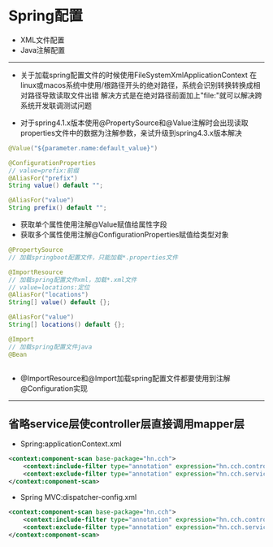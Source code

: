 # Spring配置


- XML文件配置
- Java注解配置



---





- 关于加载spring配置文件的时候使用FileSystemXmlApplicationContext
在linux或macos系统中使用/根路径开头的绝对路径，系统会识别转换转换成相对路径导致读取文件出错
解决方式是在绝对路径前面加上"file:"就可以解决跨系统开发联调测试问题

- 对于spring4.1.x版本使用@PropertySource和@Value注解时会出现读取properties文件中的数据为注解参数，亲试升级到spring4.3.x版本解决


```java
@Value("${parameter.name:default_value}")

@ConfigurationProperties
// value=prefix:前缀
@AliasFor("prefix")
String value() default "";

@AliasFor("value")
String prefix() default "";
```

- 获取单个属性使用注解@Value赋值给属性字段
- 获取多个属性使用注解@ConfigurationProperties赋值给类型对象

```java
@PropertySource
// 加载springboot配置文件，只能加载*.properties文件

@ImportResource
// 加载spring配置文件xml，加载*.xml文件
// value=locations:定位
@AliasFor("locations")
String[] value() default {};

@AliasFor("value")
String[] locations() default {};

@Import
// 加载spring配置文件java
@Bean



```
- @ImportResource和@Import加载spring配置文件都要使用到注解@Configuration实现

---
## 省略service层使controller层直接调用mapper层
- Spring:applicationContext.xml
```xml
<context:component-scan base-package="hn.cch">
    <context:include-filter type="annotation" expression="hn.cch.controller"/>
    <context:exclude-filter type="annotation" expression="hn.cch.service"/>
</context:component-scan>
```
- Spring MVC:dispatcher-config.xml
```xml
<context:component-scan base-package="hn.cch">
    <context:include-filter type="annotation" expression="hn.cch.controller"/>
    <context:exclude-filter type="annotation" expression="hn.cch.service"/>
</context:component-scan>
```





